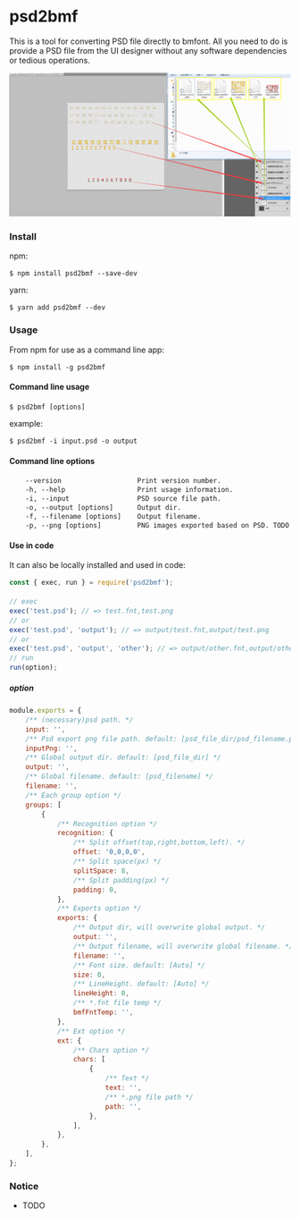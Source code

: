 # psd2bmf

This is a tool for converting PSD file directly to bmfont. All you need to do is provide a PSD file from the UI designer without any software dependencies or tedious operations.

[example-img]: docs/example.jpg

![example][example-img]

### Install

npm:

```shell
$ npm install psd2bmf --save-dev
```

yarn:

```shell
$ yarn add psd2bmf --dev
```

### Usage

From npm for use as a command line app:

```shell
$ npm install -g psd2bmf
```

#### Command line usage

```shell
$ psd2bmf [options]
```

example:

```shell
$ psd2bmf -i input.psd -o output
```

#### Command line options

```
    --version               	Print version number.
    -h, --help                  Print usage information.
    -i, --input                 PSD source file path.
    -o, --output [options]   	Output dir.
    -f, --filename [options]    Output filename.
    -p, --png [options]        	PNG images exported based on PSD. TODO
```

#### Use in code

It can also be locally installed and used in code:

```javascript
const { exec, run } = require('psd2bmf');

// exec
exec('test.psd'); // => test.fnt,test.png
// or
exec('test.psd', 'output'); // => output/test.fnt,output/test.png
// or
exec('test.psd', 'output', 'other'); // => output/other.fnt,output/other.png
// run
run(option);
```

##### option

```javascript
module.exports = {
	/** (necessary)psd path. */
	input: '',
	/** Psd export png file path. default: [psd_file_dir/psd_filename.png] */
	inputPng: '',
	/** Global output dir. default: [psd_file_dir] */
	output: '',
	/** Global filename. default: [psd_filename] */
	filename: '',
	/** Each group option */
	groups: [
		{
			/** Recognition option */
			recognition: {
				/** Split offset(top,right,bottom,left). */
				offset: '0,0,0,0',
				/** Split space(px) */
				splitSpace: 8,
				/** Split padding(px) */
				padding: 0,
			},
			/** Exports option */
			exports: {
				/** Output dir, will overwrite global output. */
				output: '',
				/** Output filename, will overwrite global filename. */
				filename: '',
				/** Font size. default: [Auto] */
				size: 0,
				/** LineHeight. default: [Auto] */
				lineHeight: 0,
				/** *.fnt file temp */
				bmfFntTemp: '',
			},
			/** Ext option */
			ext: {
				/** Chars option */
				chars: [
					{
						/** Text */
						text: '',
						/** *.png file path */
						path: '',
					},
				],
			},
		},
	],
};
```

### Notice

-   TODO
